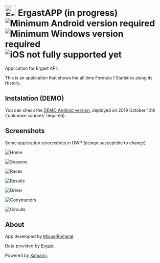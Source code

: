 # <img alt='ErgastAPP' src='https://raw.githubusercontent.com/miguelromeral/ErgastAPP/master/ErgastAPP/ErgastAPP/ErgastApp.ico' height="35" width="auto" /> ErgastAPP (in progress) ![Minimum Android version required](https://img.shields.io/badge/android-5.0-green) ![Minimum Windows version required](https://img.shields.io/badge/Windows-16299-green) ![iOS not fully supported yet](https://img.shields.io/badge/iOS-7-red)

Application for Ergast API.

This is an application that shows the all time Formula 1 Statistics along its History.

## Instalation (DEMO)

You can check the [DEMO Android version](https://github.com/miguelromeral/ErgastAPP/blob/master/es.miguelromeral.f1stats.apk?raw=true), deployed on 2019 October 10th ('unknown sources' required).

## Screenshots

Some application screenshots in UWP (design susceptible to change)

![Home](https://github.com/miguelromeral/ErgastAPP/blob/master/Screenshots/Home.png)

![Seasons](https://github.com/miguelromeral/ErgastAPP/blob/master/Screenshots/Seasons.png)

![Races](https://github.com/miguelromeral/ErgastAPP/blob/master/Screenshots/Races.png)

![Results](https://github.com/miguelromeral/ErgastAPP/blob/master/Screenshots/Results.png)

![Driver](https://github.com/miguelromeral/ErgastAPP/blob/master/Screenshots/Driver.png)

![Constructors](https://github.com/miguelromeral/ErgastAPP/blob/master/Screenshots/Constructors.png)

![Circuits](https://github.com/miguelromeral/ErgastAPP/blob/master/Screenshots/Circuits.png)

## About

App developed by [MiguelRomeral](https://www.linkedin.com/in/miguelromeral/).

Data provided by [Ergast](https://ergast.com/mrd/).

Powered by [Xamarin](https://dotnet.microsoft.com/apps/xamarin).

